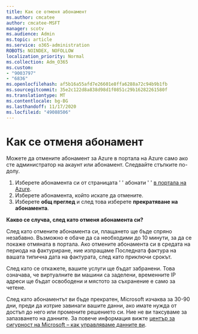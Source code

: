 ```yaml
---
title: Как се отменя абонамент
ms.author: cmcatee
author: cmcatee-MSFT
manager: scotv
ms.audience: Admin
ms.topic: article
ms.service: o365-administration
ROBOTS: NOINDEX, NOFOLLOW
localization_priority: Normal
ms.collection: Adm_O365
ms.custom:
- "9003797"
- "6836"
ms.openlocfilehash: af5b16a55afd7e26601e8ffa6288a72c94b9b1fb
ms.sourcegitcommit: 35e2c122d8a838d98d1f0851c29b16282261580f
ms.translationtype: MT
ms.contentlocale: bg-BG
ms.lasthandoff: 11/17/2020
ms.locfileid: "49088506"
---
```

# <a name="how-to-cancel-a-subscription"></a>Как се отменя абонамент

Можете да отмените абонамент за Azure в портала на Azure само ако сте администратор на акаунт или абонамент. Следвайте стъпките по-долу.

1. Изберете абонамента си от страницата ' ' абонати ' ' [в портала на Azure](https://ms.portal.azure.com/#blade/Microsoft_Azure_Billing/SubscriptionsBlade).
2. Изберете абонамента, който искате да отмените.
3. Изберете **общ преглед** и след това изберете **прекратяване на абонамента**.

**Какво се случва, след като отменя абонамента си?**

След като отмените абонамента си, плащането ще бъде спряно незабавно. Възможно е обаче да са необходими до 10 минути, за да се покаже отмяната в портала. Ако отмените абонамента си в средата на периода на фактуриране, ние изпращаме Последната фактура на вашата типична дата на фактурата, след като приключи срокът.

След като се откажете, вашите услуги ще бъдат забранени. Това означава, че виртуалните ви машини са заделени, временните IP адреси ще бъдат освободени и мястото за съхранение е само за четене.

След като абонаментът ви бъде прекратен, Microsoft изчаква за 30-90 дни, преди да изтрие завинаги вашите данни, ако имате нужда от достъп до него или промените решението си. Ние не ви таксуваме за запазването на данните. За повече информация вижте [център за сигурност на Microsoft – как управляваме данните ви](https://www.microsoft.com/trust-center/privacy/data-management#leave).

